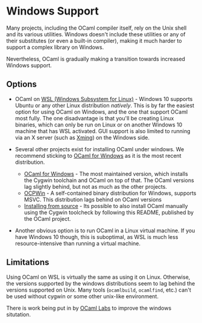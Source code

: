 # Windows Support

Many projects, including the OCaml compiler itself, rely on the Unix shell and its various utilities.
Windows doesn't include these utilities or any of their substitutes (or even a built-in compiler),
making it much harder to support a complex library on Windows.

Nevertheless, OCaml is gradually making a transition towards increased Windows support.

## Options

* OCaml on [WSL (Windows Subsystem for Linux)](https://docs.microsoft.com/en-us/windows/wsl/install-win10) - 
Windows 10 supports Ubuntu or any other Linux distribution *natively*. This is by far the easiest option
for using OCaml on Windows, and the one that support OCaml most fully.
The one disadvantage is that you'll be creating Linux binaries, which can only be run on Linux or on another
Windows 10 machine that has WSL activated. GUI support is also limited to running via an X server (such as [Xming](https://sourceforge.net/projects/xming/)) on the Windows side.

* Several other projects exist for installing OCaml under windows. We recommend sticking to 
[OCaml for Windows][ocaml-win] as it is the most recent distribution.
 
  * [OCaml for Windows][ocaml-win] - The most maintained version, which installs the Cygwin toolchain 
  and OCaml on top of that. The OCaml versions lag slightly behind, but not as much as the other projects.
  * [OCPWin][ocaml-ocpwin] - A self-contained binary distribution for Windows, supports MSVC. This distribution 
  lags behind on OCaml versions 
  * [Installing from source][ocaml-from-source] - Its possible to also install OCaml manually using the 
  Cygwin toolcheck by following this README, published by the OCaml project.

* Another obvious option is to run OCaml in a Linux virtual machine. If you have Windows 10 though, this is suboptimal,
as WSL is much less resource-intensive than running a virtual machine.


## Limitations

Using OCaml on WSL is virtually the same as using it on Linux. Otherwise, the versions supported by the
windows distributions seem to lag behind the versions 
supported on Unix. Many tools (`ocamlbuild`, `ocamlfind`, etc.) can't be used 
without cygwin or some other unix-like environment.  

There is work being put in by [OCaml Labs](http://ocamllabs.io/doc/windows.html) to improve
the windows situtation.

[ocaml-win]: https://fdopen.github.io/opam-repository-mingw/
[ocaml-ocpwin]: http://www.typerex.org/ocpwin.html
[ocaml-from-source]: https://github.com/ocaml/ocaml/blob/trunk/README.win32.adoc
